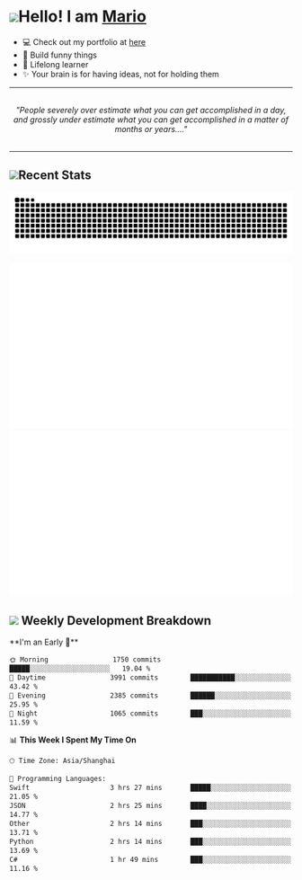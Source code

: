 <h1><a href = "#"><img src="https://media.giphy.com/media/VgCDAzcKvsR6OM0uWg/giphy.gif" width="50"></a><span>Hello! I am <a href="https://github.com/mario1in">Mario</a></span></h1>

- 💻 Check out my portfolio at [here](https://shixiong.name)
- 🔨 Build funny things
- 🚀 Lifelong learner
- ✨ Your brain is for having ideas, not for holding them

<hr/>
<br/>
<div align="center">
<i>"People severely over estimate what you can get accomplished in a day, and grossly under estimate what you can get accomplished in a matter of months or years...." </i>
</div>
<br/>
<hr/>

<h2 align="left">
  <a href="#"><img src="https://emojis.slackmojis.com/emojis/images/1643514389/3643/cool-doge.gif?1643514389" height="30"></a>Recent Stats
</h2>

<picture>
  <source
    media="(prefers-color-scheme: dark)"
    srcset="https://raw.githubusercontent.com/mario1in/mario1in/output/github-contribution-grid-snake-dark.svg"
  />
  <source
    media="(prefers-color-scheme: light)"
    srcset="https://raw.githubusercontent.com/mario1in/mario1in/output/github-contribution-grid-snake.svg"
  />
  <img
    alt="github contribution grid snake animation"
    src="https://raw.githubusercontent.com/mario1in/mario1in/output/github-contribution-grid-snake.svg"
  />
</picture>

![overview](https://raw.githubusercontent.com/mario1in/mario1in/stats-output/generated/overview.svg)
![languages](https://raw.githubusercontent.com/mario1in/mario1in/stats-output/generated/languages.svg)

<h2 align="left">
  <a href="#"><img src="https://emojis.slackmojis.com/emojis/images/1643514062/184/nyancat_big.gif?1643514062" height="30"></a> Weekly Development Breakdown
</h2>
<!--START_SECTION:waka-->
**I'm an Early 🐤** 

```text
🌞 Morning                1750 commits        █████░░░░░░░░░░░░░░░░░░░░   19.04 % 
🌆 Daytime                3991 commits        ███████████░░░░░░░░░░░░░░   43.42 % 
🌃 Evening                2385 commits        ██████░░░░░░░░░░░░░░░░░░░   25.95 % 
🌙 Night                  1065 commits        ███░░░░░░░░░░░░░░░░░░░░░░   11.59 % 
```


📊 **This Week I Spent My Time On** 

```text
🕑︎ Time Zone: Asia/Shanghai

💬 Programming Languages: 
Swift                    3 hrs 27 mins       █████░░░░░░░░░░░░░░░░░░░░   21.05 % 
JSON                     2 hrs 25 mins       ████░░░░░░░░░░░░░░░░░░░░░   14.77 % 
Other                    2 hrs 14 mins       ███░░░░░░░░░░░░░░░░░░░░░░   13.71 % 
Python                   2 hrs 14 mins       ███░░░░░░░░░░░░░░░░░░░░░░   13.69 % 
C#                       1 hr 49 mins        ███░░░░░░░░░░░░░░░░░░░░░░   11.16 % 
```


<!--END_SECTION:waka-->


